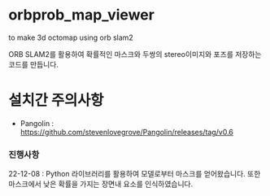 # orbprob_map_viewer
to make 3d octomap using orb slam2

ORB SLAM2를 활용하여 확률적인 마스크와 두쌍의 stereo이미지와 포즈를 저장하는 코드를 만듭니다.

# 설치간 주의사항 
- Pangolin : https://github.com/stevenlovegrove/Pangolin/releases/tag/v0.6

### 진행사항 
22-12-08 : Python 라이브러리를 활용하여 모델로부터 마스크를 얻어왔습니다. 또한 마스크에서 낮은 확률을 가지는 장면내 요소를 인식하였습니다.